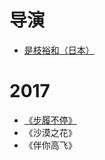 # 导演
- [是枝裕和（日本）](director.md#hirokazu-koreeda)


# 2017
- [《步履不停》](2017.md#still-walking)
- 《沙漠之花》
- 《伴你高飞》